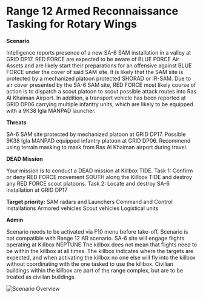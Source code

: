 # Range 12 Armed Reconnaissance Tasking for Rotary Wings

**Scenario**

Intelligence reports presence of a new SA-6 SAM installation in a valley at GRID DP17. RED FORCE are expected to be aware of BLUE FORCE Air Assets and are likely start their preparations for an offensive against BLUE FORCE under the cover of said SAM site. It is likely that the SAM site is protected by a mechanized platoon protected SHORAD or IR-SAM.
Due to air cover presented by the SA-6 SAM site, RED FORCE most likely course of action is to dispatch a scout platoon to scout possible attack routes into Ras Al Khaiman Airport. In addition, a transport vehicle has been reported at GRID DP06 carrying multiple infantry units, which are likely to be equipped with a 9K38 Igla MANPAD launcher.

**Threats**

SA-6 SAM site protected by mechanized platoon at GRID DP17.
Possible 9K38 Igla MANPAD equipped infantry platoon at GRID DP06.
Recommend using terrain masking to mask from Ras Al Khaiman airport during travel.

**DEAD Mission**

Your mission is to conduct a DEAD mission at Killbox TIDE. Task 1: Confirm or deny RED FORCE movement SOUTH along the Killbox TIDE and destroy any RED FORCE scout platoons. Task 2: Locate and destroy SA-6 installation at GRID DP17

**Target priority:**
SAM radars and Launchers
Command and Control installations
Armored vehicles
Scout vehicles
Logistical units

**Admin**

Scenario needs to be activated via F10 menu before take-off.
Scenario is not compatible with Range 12 AR scenario. SA-6 site will engage flights operating at Killbox NEPTUNE
The killbox does not mean that flights need to be within the killbox at all times. The killbox indicates where the targets are expected, and when activating the killbox no one else will fly into the killbox without coordinating with the one tasked to use the killbox.
Civilian buildings within the killbox are part of the range complex, but are to be treated as civilian buildings.

![Scenario Overview](/ATRM_Brief/Pictures/R12_AR_R12.PNG)
